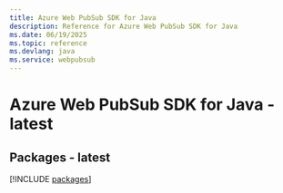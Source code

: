 ```yaml
---
title: Azure Web PubSub SDK for Java
description: Reference for Azure Web PubSub SDK for Java
ms.date: 06/19/2025
ms.topic: reference
ms.devlang: java
ms.service: webpubsub
---
```

# Azure Web PubSub SDK for Java - latest
## Packages - latest
[!INCLUDE [packages](web-pubsub-index.md)]